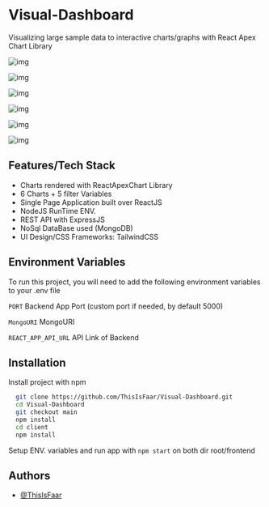 # Visual-Dashboard

Visualizing large sample data to interactive charts/graphs with React Apex Chart Library

![img](https://i.postimg.cc/HnZL08k2/1.png 'SS')

![img](https://i.postimg.cc/ZKnnbHwD/2.png 'SS')

![img](https://i.postimg.cc/GmspY2wF/3.png 'SS')

![img](https://i.postimg.cc/N0qjxcBW/4.png 'SS')

![img](https://i.postimg.cc/zBpD5HKr/5.png 'SS')

![img](https://i.postimg.cc/pdfXG6dy/6.png 'SS')

## Features/Tech Stack

- Charts rendered with ReactApexChart Library
- 6 Charts + 5 filter Variables
- Single Page Application built over ReactJS
- NodeJS RunTime ENV.
- REST API with ExpressJS
- NoSql DataBase used (MongoDB)
- UI Design/CSS Frameworks: TailwindCSS

## Environment Variables

To run this project, you will need to add the following environment variables to your .env file

`PORT` Backend App Port (custom port if needed, by default 5000)

`MongoURI` MongoURI

`REACT_APP_API_URL` API Link of Backend

## Installation

Install project with npm

```bash
  git clone https://github.com/ThisIsFaar/Visual-Dashboard.git
  cd Visual-Dashboard
  git checkout main
  npm install
  cd client
  npm install
```

Setup ENV. variables and run app with `npm start` on both dir root/frontend

## Authors

- [@ThisIsFaar](https://www.github.com/thisisfaar)
